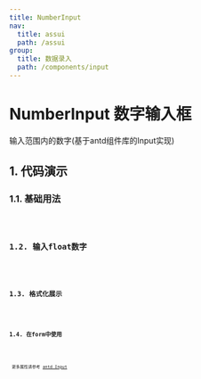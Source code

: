 ```yaml
---
title: NumberInput
nav:
  title: assui
  path: /assui
group:
  title: 数据录入
  path: /components/input
---
```

# NumberInput 数字输入框

输入范围内的数字(基于antd组件库的Input实现)
## 1. 代码演示

### 1.1. 基础用法

<code hideActions='["CSB", "EXTERNAL"]' src="./demo/base.jsx" />

### 1.2. 输入float数字

<code hideActions='["CSB", "EXTERNAL"]' src="./demo/float.jsx" />

### 1.3. 格式化展示

<code hideActions='["CSB", "EXTERNAL"]' src="./demo/formatter.jsx" />


### 1.4. 在form中使用

<code hideActions='["CSB", "EXTERNAL"]' src="./demo/form.jsx" />


<API></API>
更多属性请参考 [antd Input](https://ant.design/components/input-cn/)
